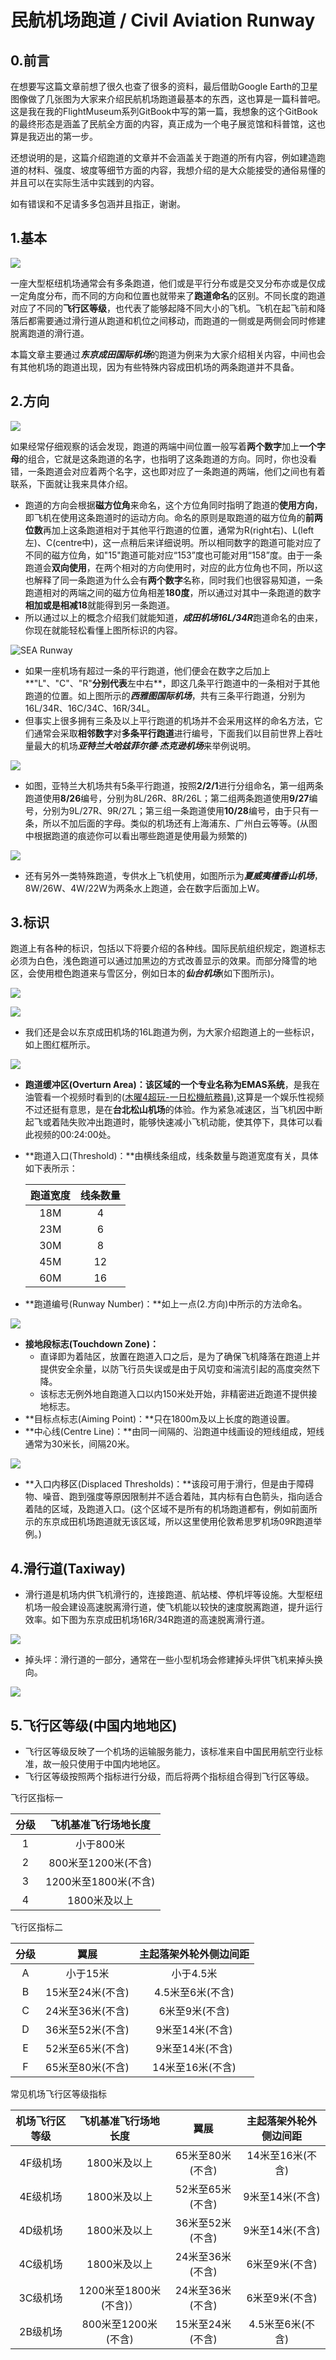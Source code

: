 # 民航机场跑道  **/**  Civil Aviation Runway

## 0.前言

在想要写这篇文章前想了很久也查了很多的资料，最后借助Google Earth的卫星图像做了几张图为大家来介绍民航机场跑道最基本的东西，这也算是一篇科普吧。这是我在我的FlightMuseum系列GitBook中写的第一篇，我想象的这个GitBook的最终形态是涵盖了民航全方面的内容，真正成为一个电子展览馆和科普馆，这也算是我迈出的第一步。

还想说明的是，这篇介绍跑道的文章并不会涵盖关于跑道的所有内容，例如建造跑道的材料、强度、坡度等细节方面的内容，我想介绍的是大众能接受的通俗易懂的并且可以在实际生活中实践到的内容。

如有错误和不足请多多包涵并且指正，谢谢。

## 1.基本

![](http://content.eternityqjl.top/NRT_7321m_1.jpg)

一座大型枢纽机场通常会有多条跑道，他们或是平行分布或是交叉分布亦或是仅成一定角度分布，而不同的方向和位置也就带来了**跑道命名**的区别。不同长度的跑道对应了不同的**飞行区等级**，也代表了能够起降不同大小的飞机。飞机在起飞前和降落后都需要通过滑行道从跑道和机位之间移动，而跑道的一侧或是两侧会同时修建脱离跑道的滑行道。

本篇文章主要通过***东京成田国际机场***的跑道为例来为大家介绍相关内容，中间也会有其他机场的跑道出现，因为有些特殊内容成田机场的两条跑道并不具备。

## 2.方向

![](http://content.eternityqjl.top/NRT_16L_0.JPG)

如果经常仔细观察的话会发现，跑道的两端中间位置一般写着**两个数字**加上**一个字母**的组合，它就是这条跑道的名字，也指明了这条跑道的方向。同时，你也没看错，一条跑道会对应着两个名字，这也即对应了一条跑道的两端，他们之间也有着联系，下面就让我来具体介绍。

- 跑道的方向会根据**磁方位角**来命名，这个方位角同时指明了跑道的**使用方向**，即飞机在使用这条跑道时的运动方向。命名的原则是取跑道的磁方位角的**前两位数**再加上这条跑道相对于其他平行跑道的位置，通常为R(right右)、L(left左)、C(centre中)，这一点稍后来详细说明。所以相同数字的跑道可能对应了不同的磁方位角，如"15"跑道可能对应“153”度也可能对用“158”度。由于一条跑道会**双向使用**，在两个相对的方向使用时，对应的此方位角也不同，所以这也解释了同一条跑道为什么会有**两个数字**名称，同时我们也很容易知道，一条跑道相对的两端之间的磁方位角相差**180度**，所以通过对其中一条跑道的数字**相加或是相减18**就能得到另一条跑道。
- 所以通过以上的概念介绍我们就能知道，***成田机场16L/34R***跑道命名的由来，你现在就能轻松看懂上图所标识的内容。

![SEA Runway](http://content.eternityqjl.top/SEA.jpg)

- 如果一座机场有超过一条的平行跑道，他们便会在数字之后加上**"L"、"C"、"R"**分别代表**左中右**，即这几条平行跑道中的一条相对于其他跑道的位置。如上图所示的***西雅图国际机场***，共有三条平行跑道，分别为16L/34R、16C/34C、16R/34L。
- 但事实上很多拥有三条及以上平行跑道的机场并不会采用这样的命名方法，它们通常会采取**相邻数字**对**多条平行跑道**进行编号，下面我们以目前世界上吞吐量最大的机场***亚特兰大哈兹菲尔德·杰克逊机场***来举例说明。

![](http://content.eternityqjl.top/ATL.jpg)

- 如图，亚特兰大机场共有5条平行跑道，按照**2/2/1**进行分组命名，第一组两条跑道使用**8/26**编号，分别为8L/26R、8R/26L；第二组两条跑道使用**9/27**编号，分别为9L/27R、9R/27L；第三组一条跑道使用**10/28**编号，由于只有一条，所以不加后面的字母。类似的机场还有上海浦东、广州白云等等。(从图中根据跑道的痕迹你可以看出哪些跑道是使用最为频繁的)

![](http://content.eternityqjl.top/HNL1.jpg)

- 还有另外一类特殊跑道，专供水上飞机使用，如图所示为***夏威夷檀香山机场***，8W/26W、4W/22W为两条水上跑道，会在数字后面加上W。

## 3.标识

跑道上有各种的标识，包括以下将要介绍的各种线。国际民航组织规定，跑道标志必须为白色，浅色跑道可以通过加黑边的方式改善显示的效果。而部分降雪的地区，会使用橙色跑道来与雪区分，例如日本的***仙台机场***(如下图所示)。

![](http://content.eternityqjl.top/%E4%BB%99%E5%8F%B0%E6%9C%BA%E5%9C%BA.JPG)



![](http://content.eternityqjl.top/NRT_16L_0.JPG)

- 我们还是会以东京成田机场的16L跑道为例，为大家介绍跑道上的一些标识，如上图红框所示。

![](http://content.eternityqjl.top/NRT_16L_11.jpg)

- **跑道缓冲区(Overturn Area)：**该区域的一个专业名称为**EMAS系统**，是我在油管看一个视频时看到的([木曜4超玩-一日松機航務員](https://www.youtube.com/watch?v=_WSMSy2Wioc)),这算是一个娱乐性视频不过还挺有意思，是在**台北松山机场**的体验。作为紧急减速区，当飞机因中断起飞或着陆失败冲出跑道时，能够快速减小飞机动能，使其停下，具体可以看此视频的00:24:00处。

- **跑道入口(Threshold)：**由横线条组成，线条数量与跑道宽度有关，具体如下表所示：

  | 跑道宽度 | 线条数量 |
  | :------: | :------: |
  |   18M    |    4     |
  |   23M    |    6     |
  |   30M    |    8     |
  |   45M    |    12    |
  |   60M    |    16    |

- **跑道编号(Runway Number)：**如上一点(2.方向)中所示的方法命名。

![](http://content.eternityqjl.top/NRT_16L_33.jpg)

- **接地段标志(Touchdown Zone)：**
  - 直译即为着陆区，放置在跑道入口之后，是为了确保飞机降落在跑道上并提供安全余量，以防飞行员失误或是由于风切变和湍流引起的高度突然下降。
  - 该标志无例外地自跑道入口以内150米处开始，非精密进近跑道不提供接地标志。
- **目标点标志(Aiming Point)：**只在1800m及以上长度的跑道设置。
- **中心线(Centre Line)：**由同一间隔的、沿跑道中线画设的短线组成，短线通常为30米长，间隔20米。

![](http://content.eternityqjl.top/LHR_09R_00.jpg)

- **入口内移区(Displaced Thresholds)：**该段可用于滑行，但是由于障碍物、噪音、跑到强度等原因限制并不适合着陆，其内标有白色箭头，指向适合着陆的区域，及跑道入口。(这个区域不是所有的机场跑道都有，例如前面所示的东京成田机场跑道就无该区域，所以这里使用伦敦希思罗机场09R跑道举例。)

## 4.滑行道(Taxiway)

- 滑行道是机场内供飞机滑行的，连接跑道、航站楼、停机坪等设施。大型枢纽机场一般会建设高速脱离滑行道，使飞机能以较快的速度脱离跑道，提升运行效率。如下图为东京成田机场16R/34R跑道的高速脱离滑行道。

![](http://content.eternityqjl.top/NRT_taxiway1.jpg)

- 掉头坪：滑行道的一部分，通常在一些小型机场会修建掉头坪供飞机来掉头换向。

![](http://content.eternityqjl.top/%E6%8E%89%E5%A4%B4%E5%9D%AA1.jpg)

## 5.飞行区等级(中国内地地区)

- 飞行区等级反映了一个机场的运输服务能力，该标准来自中国民用航空行业标准，故一般只使用于中国内地地区。
- 飞行区等级按照两个指标进行分级，而后将两个指标组合得到飞行区等级。

飞行区指标一

| 分级 | 飞机基准飞行场地长度 |
| :--: | :------------------: |
|  1   |      小于800米       |
|  2   | 800米至1200米(不含)  |
|  3   | 1200米至1800米(不含) |
|  4   |     1800米及以上     |

飞行区指标二

| 分级 |       翼展       | 主起落架外轮外侧边间距 |
| :--: | :--------------: | :--------------------: |
|  A   |     小于15米     |       小于4.5米        |
|  B   | 15米至24米(不含) |    4.5米至6米(不含)    |
|  C   | 24米至36米(不含) |     6米至9米(不含)     |
|  D   | 36米至52米(不含) |    9米至14米(不含)     |
|  E   | 52米至65米(不含) |    9米至14米(不含)     |
|  F   | 65米至80米(不含) |    14米至16米(不含)    |

常见机场飞行区等级指标

| 机场飞行区等级 |  飞机基准飞行场地长度  |       翼展       | 主起落架外轮外侧边间距 |
| :------------: | :--------------------: | :--------------: | :--------------------: |
|    4F级机场    |      1800米及以上      | 65米至80米(不含) |    14米至16米(不含)    |
|    4E级机场    |      1800米及以上      | 52米至65米(不含) |    9米至14米(不含)     |
|    4D级机场    |      1800米及以上      | 36米至52米(不含) |    9米至14米(不含)     |
|    4C级机场    |      1800米及以上      | 24米至36米(不含) |     6米至9米(不含)     |
|    3C级机场    | 1200米至1800米(不含)） | 24米至36米(不含) |     6米至9米(不含)     |
|    2B级机场    |  800米至1200米(不含)   | 15米至24米(不含) |    4.5米至6米(不含)    |

 